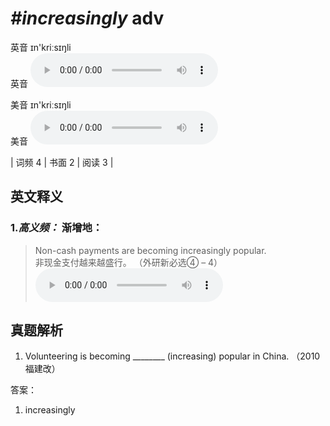 # ***\#increasingly*** adv
英音 ɪn'kriːsɪŋli  
英音
<audio src="./media/increasingly-B.aac" controls="controls"></audio>

美音 ɪn'kriːsɪŋli  
美音
<audio src="./media/increasingly.aac" controls="controls"></audio>



| 词频 4 | 书面 2 | 阅读 3 |  

英文释义
---
### 1.*高义频：* **渐增地：**  

 > Non-cash payments are becoming increasingly popular.  
 > 非现金支付越来越盛行。  （外研新必选④ – 4）  
<audio src="./media/Non-cash payments are becoming increasingly popular2_AAC.aac" controls="controls"></audio>


真题解析
---
1. Volunteering is becoming ________ (increasing) popular in China.  （2010 福建改）  

答案：
1. increasingly  

